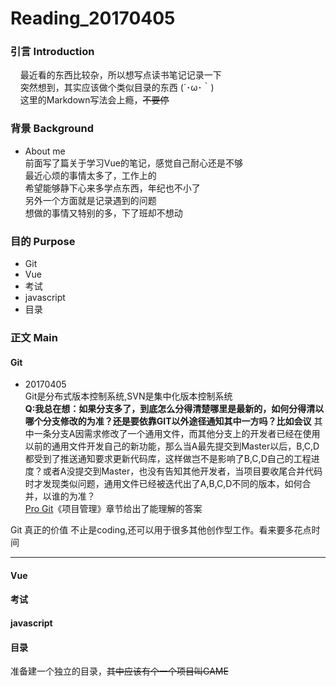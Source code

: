 # Reading_20170405
### 引言 Introduction
&nbsp;&nbsp;&nbsp;&nbsp;最近看的东西比较杂，所以想写点读书笔记记录一下  
&nbsp;&nbsp;&nbsp;&nbsp;突然想到，其实应该做个类似目录的东西 (´･ω･｀)  
&nbsp;&nbsp;&nbsp;&nbsp;这里的Markdown写法会上瘾，~~不要停~~  

### 背景 Background
- About me   
前面写了篇关于学习Vue的笔记，感觉自己耐心还是不够  
最近心烦的事情太多了，工作上的  
希望能够静下心来多学点东西，年纪也不小了  
另外一个方面就是记录遇到的问题  
想做的事情又特别的多，下了班却不想动  


### 目的 Purpose
- Git
- Vue
- 考试
- javascript
- 目录  

### 正文 Main
#### Git  
- 20170405  
Git是分布式版本控制系统,SVN是集中化版本控制系统  
__<b>Q</b>:我总在想：如果分支多了，到底怎么分得清楚哪里是最新的，如何分得清以哪个分支修改的为准？还是要依靠GIT以外途径通知其中一方吗？比如会议__ 
其中一条分支A因需求修改了一个通用文件，而其他分支上的开发者已经在使用以前的通用文件开发自己的新功能，那么当A最先提交到Master以后，B,C,D都受到了推送通知要求更新代码库，这样做岂不是影响了B,C,D自己的工程进度？或者A没提交到Master，也没有告知其他开发者，当项目要收尾合并代码时才发现类似问题，通用文件已经被迭代出了A,B,C,D不同的版本，如何合并，以谁的为准？  
[Pro Git](http://iissnan.com/progit/html/zh/ch5_3.html)《项目管理》章节给出了能理解的答案

Git 真正的价值 不止是coding,还可以用于很多其他创作型工作。看来要多花点时间
  
---
#### Vue


#### 考试

#### javascript

#### 目录  
准备建一个独立的目录，~~其中应该有个一个项目叫GAME~~
